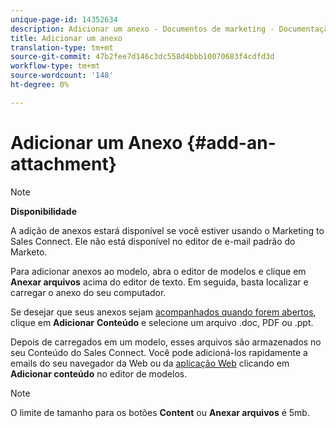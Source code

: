 ```yaml
---
unique-page-id: 14352634
description: Adicionar um anexo - Documentos de marketing - Documentação do produto
title: Adicionar um anexo
translation-type: tm+mt
source-git-commit: 47b2fee7d146c3dc558d4bbb10070683f4cdfd3d
workflow-type: tm+mt
source-wordcount: '148'
ht-degree: 0%

---
```



# Adicionar um Anexo {#add-an-attachment}

>[!NOTE]
>
>**Disponibilidade**
>
>A adição de anexos estará disponível se você estiver usando o Marketing to Sales Connect. Ele não está disponível no editor de e-mail padrão do Marketo.

Para adicionar anexos ao modelo, abra o editor de modelos e clique em **Anexar arquivos** acima do editor de texto. Em seguida, basta localizar e carregar o anexo do seu computador.

Se desejar que seus anexos sejam [acompanhados quando forem abertos](http://docs.marketo.com/display/TEST/How+to+Track+Your+Email+Attachments), clique em **Adicionar** **Conteúdo** e selecione um arquivo .doc, PDF ou .ppt.

Depois de carregados em um modelo, esses arquivos são armazenados no seu Conteúdo do Sales Connect. Você pode adicioná-los rapidamente a emails do seu navegador da Web ou da [aplicação Web](http://toutapp.com/login) clicando em **Adicionar conteúdo** no editor de modelos.

>[!NOTE]
>
>O limite de tamanho para os botões **Content** ou **Anexar arquivos** é 5mb.

